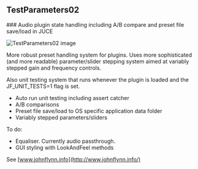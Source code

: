 
TestParameters02
----------------

### Audio plugin state handling including A/B compare and preset file save/load in JUCE

![TestParameters02 image](http://www.johnflynn.info/images/TestParameters02.png)

More robust preset handling system for plugins. Uses more sophisticated (and more readable) parameter/slider stepping system aimed at variably stepped gain and frequency controls.

Also unit testing system that runs whenever the plugin is loaded and the JF_UNIT_TESTS=1 flag is set.

- Auto run unit testing including assert catcher
- A/B comparisons
- Preset file save/load to OS specific application data folder
- Variably stepped parameters/sliders

To do:

- Equaliser. Currently audio passthrough.
- GUI styling with LookAndFeel methods

See [www.johnflynn.info](http://www.johnflynn.info/)

